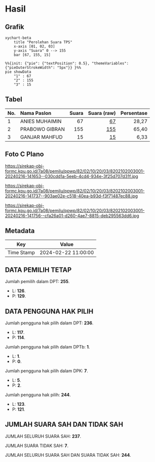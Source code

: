 # Hasil

## Grafik

```mermaid
xychart-beta
    title "Perolehan Suara TPS"
    x-axis [01, 02, 03]
    y-axis "Suara" 0 --> 155
    bar [67, 155, 15]
```

```mermaid
%%{init: {"pie": {"textPosition": 0.5}, "themeVariables": {"pieOuterStrokeWidth": "5px"}} }%%
pie showData
    "1" : 67
    "2" : 155
    "3" : 15
```

## Tabel

| No. | Nama Paslon    | Suara | Suara (raw) | Persentase |
|:--- |:-------------- | -----:| -----------:| ----------:|
| 1   | ANIES MUHAIMIN | 67    | [67][p-1]   | 28,27      |
| 2   | PRABOWO GIBRAN | 155   | [155][p-2]  | 65,40      |
| 3   | GANJAR MAHFUD  | 15    | [15][p-3]   | 6,33       |


[p-1]: https://github.com/gigit-pemilu/pemilu-2024-82-maluku-utara/blob/main/pilpres/hitung-suara/sub/82-maluku-utara/sub/02-halmahera-tengah/sub/10-patani-timur/sub/2003-damuli/sub/001-tps/sub/paslon-1.txt
[p-2]: https://github.com/gigit-pemilu/pemilu-2024-82-maluku-utara/blob/main/pilpres/hitung-suara/sub/82-maluku-utara/sub/02-halmahera-tengah/sub/10-patani-timur/sub/2003-damuli/sub/001-tps/sub/paslon-2.txt
[p-3]: https://github.com/gigit-pemilu/pemilu-2024-82-maluku-utara/blob/main/pilpres/hitung-suara/sub/82-maluku-utara/sub/02-halmahera-tengah/sub/10-patani-timur/sub/2003-damuli/sub/001-tps/sub/paslon-3.txt

## Foto C Plano

https://sirekap-obj-formc.kpu.go.id/7a08/pemilu/ppwp/82/02/10/20/03/8202102003001-20240216-141653--030cdd1a-5eeb-4cd4-934e-3f25d707d31f.jpg

https://sirekap-obj-formc.kpu.go.id/7a08/pemilu/ppwp/82/02/10/20/03/8202102003001-20240216-141737--903ae02e-c518-40ea-b93d-f3f71487ec88.jpg

https://sirekap-obj-formc.kpu.go.id/7a08/pemilu/ppwp/82/02/10/20/03/8202102003001-20240216-141756--cfa26a01-d260-4ae7-8815-deb295563dd6.jpg


## Metadata

| Key        | Value               |
| ---------- | ------------------- |
| Time Stamp | 2024-02-22 11:00:00 |


## DATA PEMILIH TETAP

Jumlah pemilih dalam DPT: **255**.
 * L: **126**.
 * P: **129**.

## DATA PENGGUNA HAK PILIH

Jumlah pengguna hak pilih dalam DPT: **236**.
 * L: **117**.
 * P: **114**.

Jumlah pengguna hak pilih dalam DPTb: **1**.
 * L: **1**.
 * P: **0**.

Jumlah pengguna hak pilih dalam DPK: **7**.
 * L: **5**.
 * P: **2**.

Jumlah pengguna hak pilih: **244**.
 * L: **123**.
 * P: **121**.

## JUMLAH SUARA SAH DAN TIDAK SAH

JUMLAH SELURUH SUARA SAH: **237**.

JUMLAH SUARA TIDAK SAH: **7**.

JUMLAH SELURUH SUARA SAH DAN SUARA TIDAK SAH: **244**.


